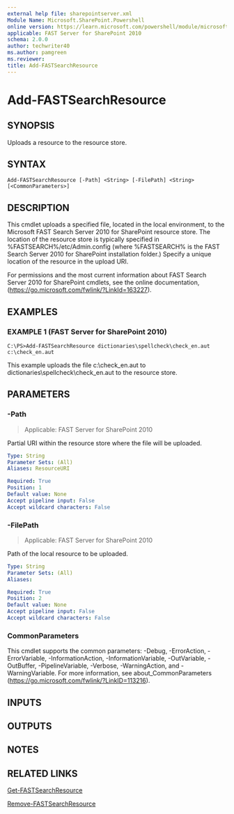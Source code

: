 ```yaml
---
external help file: sharepointserver.xml
Module Name: Microsoft.SharePoint.Powershell
online version: https://learn.microsoft.com/powershell/module/microsoft.sharepoint.powershell/add-fastsearchresource
applicable: FAST Server for SharePoint 2010
schema: 2.0.0
author: techwriter40
ms.author: pamgreen
ms.reviewer:
title: Add-FASTSearchResource
---
```


# Add-FASTSearchResource

## SYNOPSIS
Uploads a resource to the resource store.

## SYNTAX

```
Add-FASTSearchResource [-Path] <String> [-FilePath] <String> [<CommonParameters>]
```

## DESCRIPTION
This cmdlet uploads a specified file, located in the local environment, to the Microsoft FAST Search Server 2010 for SharePoint resource store.
The location of the resource store is typically specified in %FASTSEARCH%/etc/Admin.config (where %FASTSEARCH% is the FAST Search Server 2010 for SharePoint installation folder.) Specify a unique location of the resource in the upload URI.

For permissions and the most current information about FAST Search Server 2010 for SharePoint cmdlets, see the online documentation, (https://go.microsoft.com/fwlink/?LinkId=163227).

## EXAMPLES

### EXAMPLE 1 (FAST Server for SharePoint 2010)
```
C:\PS>Add-FASTSearchResource dictionaries\spellcheck\check_en.aut c:\check_en.aut
```

This example uploads the file c:\check_en.aut to dictionaries\spellcheck\check_en.aut to the resource store.

## PARAMETERS

### -Path

> Applicable: FAST Server for SharePoint 2010

Partial URI within the resource store where the file will be uploaded.

```yaml
Type: String
Parameter Sets: (All)
Aliases: ResourceURI

Required: True
Position: 1
Default value: None
Accept pipeline input: False
Accept wildcard characters: False
```

### -FilePath

> Applicable: FAST Server for SharePoint 2010

Path of the local resource to be uploaded.

```yaml
Type: String
Parameter Sets: (All)
Aliases:

Required: True
Position: 2
Default value: None
Accept pipeline input: False
Accept wildcard characters: False
```

### CommonParameters
This cmdlet supports the common parameters: -Debug, -ErrorAction, -ErrorVariable, -InformationAction, -InformationVariable, -OutVariable, -OutBuffer, -PipelineVariable, -Verbose, -WarningAction, and -WarningVariable. For more information, see about_CommonParameters (https://go.microsoft.com/fwlink/?LinkID=113216).

## INPUTS

## OUTPUTS

## NOTES

## RELATED LINKS

[Get-FASTSearchResource](Get-FASTSearchResource.md)

[Remove-FASTSearchResource](Remove-FASTSearchResource.md)
